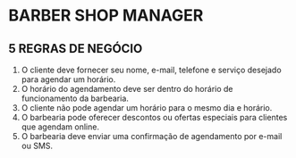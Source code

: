 ﻿# BARBER SHOP MANAGER

## 5 REGRAS DE NEGÓCIO

1. O cliente deve fornecer seu nome, e-mail, telefone e serviço desejado para agendar um horário.
3. O horário do agendamento deve ser dentro do horário de funcionamento da barbearia.
4. O cliente não pode agendar um horário para o mesmo dia e horário.
5. O barbearia pode oferecer descontos ou ofertas especiais para clientes que agendam online.
6. O barbearia deve enviar uma confirmação de agendamento por e-mail ou SMS.
